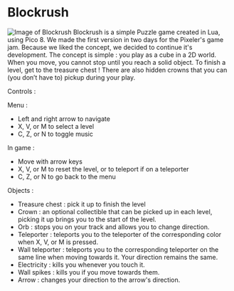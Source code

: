 # Blockrush
![Image of Blockrush](https://cdn.discordapp.com/attachments/404884236542410753/528219427452354560/6C9D2F44-F707-480C-AF45-DE76D772FCE8.jpeg)
Blockrush is a simple Puzzle game created in Lua, using Pico 8. We made the first version in two days for the Pixeler's game jam. Because we liked the concept, we decided to continue it's development.
The concept is simple : you play as a cube in a 2D world. When you move, you cannot stop until you reach a solid object. To finish a level, get to the treasure chest ! There are also hidden crowns that you can (you don’t have to) pickup during your play.

Controls :

Menu :

- Left and right arrow to navigate
- X, V, or M to select a level
- C, Z, or N to toggle music


In game :

- Move with arrow keys
- X, V, or M to reset the level, or to teleport if on a teleporter
- C, Z, or N to go back to the menu


Objects :

- Treasure chest : pick it up to finish the level
- Crown : an optional collectible that can be picked up in each level, picking it up brings you to the start of the level.
- Orb : stops you on your track and allows you to change direction.
- Teleporter : teleports you to the teleporter of the corresponding color when X, V, or M is pressed.
- Wall teleporter : teleports you to the corresponding teleporter on the same line when moving towards it. Your direction remains the same.
- Electricity : kills you whenever you touch it.
- Wall spikes : kills you if you move towards them.
- Arrow : changes your direction to the arrow's direction.
